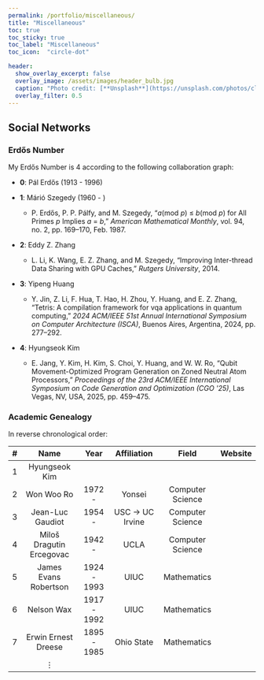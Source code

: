 ```yaml
---
permalink: /portfolio/miscellaneous/
title: "Miscellaneous"
toc: true
toc_sticky: true
toc_label: "Miscellaneous"
toc_icon:  "circle-dot"

header:
  show_overlay_excerpt: false
  overlay_image: /assets/images/header_bulb.jpg
  caption: "Photo credit: [**Unsplash**](https://unsplash.com/photos/closeup-photo-of-lighted-bulb-xkEtD4Stn0I)"
  overlay_filter: 0.5
---
```



## Social Networks

### Erdős Number <a href="https://en.wikipedia.org/wiki/Erd%C5%91s_number" target="_blank"><i class="fab fa-wikipedia-w" title="Wikipedia"></i></a>

My Erdős Number is 4 according to the following collaboration graph:

- **0**: Pál Erdős (1913 - 1996) <a href="https://en.wikipedia.org/wiki/Paul_Erd%C5%91s" target="_blank"><i class="fab fa-wikipedia-w" title="Wikipedia"></i></a>

- **1**: Márió Szegedy (1960 - ) <a href="https://en.wikipedia.org/wiki/Mario_Szegedy" target="_blank"><i class="fab fa-wikipedia-w" title="Wikipedia"></i></a> <a href="https://people.cs.rutgers.edu/~szegedy/homepage.html" target="_blank"><i class="fa fa-house" title="Website"></i></a>
  - P. Erdős, P. P. Pálfy, and M. Szegedy, “*a*(mod *p*) ≤ *b*(mod *p*) for All Primes *p* Implies *a* = *b*,” *American Mathematical Monthly*, vol. 94, no. 2, pp. 169–170, Feb. 1987. <a href="https://doi.org/10.1080/00029890.1987.12000612" target="_blank"><i class="fa fa-book" title="Reference"></i></a>

- **2**: Eddy Z. Zhang <a href="https://people.cs.rutgers.edu/~zz124/" target="_blank"><i class="fa fa-house" title="Website"></i></a>
  - L. Li, K. Wang, E. Z. Zhang, and M. Szegedy, “Improving Inter-thread Data Sharing with GPU Caches,” *Rutgers University*, 2014. <a href="https://doi.org/10.7282/T39Z98F3" target="_blank"><i class="fa fa-book" title="Reference"></i></a>

- **3**: Yipeng Huang <a href="https://yipenghuang.com" target="_blank"><i class="fa fa-house" title="Website"></i></a>
  - Y. Jin, Z. Li, F. Hua, T. Hao, H. Zhou, Y. Huang, and E. Z. Zhang, “Tetris: A compilation framework for vqa applications in quantum computing,” *2024 ACM/IEEE 51st Annual International Symposium on Computer Architecture (ISCA)*, Buenos Aires, Argentina, 2024, pp. 277–292. <a href="https://doi.org/10.1109/ISCA59077.2024.00029" target="_blank"><i class="fa fa-book" title="Reference"></i></a>

- **4**: Hyungseok Kim
  - E. Jang, Y. Kim, H. Kim, S. Choi, Y. Huang, and W. W. Ro, “Qubit Movement-Optimized Program Generation on Zoned Neutral Atom Processors,” *Proceedings of the 23rd ACM/IEEE International Symposium on Code Generation and Optimization (CGO '25)*, Las Vegas, NV, USA, 2025, pp. 459–475. <a href="https://doi.org/10.1145/3696443.3708937" target="_blank"><i class="fa fa-book" title="Reference"></i></a>

### Academic Genealogy <a href="https://en.wikipedia.org/wiki/Academic_genealogy" target="_blank"><i class="fab fa-wikipedia-w" title="Wikipedia"></i></a>

In reverse chronological order:

| # | Name | Year | Affiliation | Field | Website |
|:---:|:---:|:---:|:---:|:---:|:---:|
| 1 | Hyungseok Kim | | | |
| 2 | Won Woo Ro | 1972 -  | Yonsei | Computer Science | <a href="http://escal.yonsei.ac.kr/professor.html" target="_blank"><i class="fa fa-house" title="Website"></i></a> |
| 3 | Jean-Luc Gaudiot | 1954 -  | USC → UC Irvine | Computer Science | <a href="http://pascal.eng.uci.edu/people/index.html" target="_blank"><i class="fa fa-house" title="Website"></i></a> |
| 4 | Miloš Dragutin Ercegovac | 1942 -  | UCLA | Computer Science | <a href="https://web.cs.ucla.edu/~milos/" target="_blank"><i class="fa fa-house" title="Website"></i></a> |
| 5 | James Evans Robertson | 1924 - 1993 | UIUC | Mathematics | <a href="https://archon.library.illinois.edu/archives/?p=creators/creator&id=875" target="_blank"><i class="fa fa-house" title="Website"></i></a> |
| 6 | Nelson Wax | 1917 - 1992 | UIUC | Mathematics | <a href="https://archon.library.illinois.edu/archives/index.php?p=creators/creator&id=828" target="_blank"><i class="fa fa-house" title="Website"></i></a> |
| 7 | Erwin Ernest Dreese | 1895 - 1985 | Ohio State | Mathematics | |
| | ⋮ | | | | |
